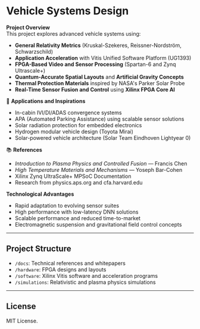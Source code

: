 # Vehicle Systems Design

 **Project Overview**  
This project explores advanced vehicle systems using:

- **General Relativity Metrics** (Kruskal-Szekeres, Reissner-Nordström, Schwarzschild)
- **Application Acceleration** with Vitis Unified Software Platform (UG1393)
- **FPGA-Based Video and Sensor Processing** (Spartan-6 and Zynq Ultrascale+)
- **Quantum-Accurate Spatial Layouts** and **Artificial Gravity Concepts**
- **Thermal Protection Materials** inspired by NASA's Parker Solar Probe
- **Real-Time Sensor Fusion and Control** using **Xilinx FPGA Core AI**

🚀 **Applications and Inspirations**  
- In-cabin IVI/DI/ADAS convergence systems
- APA (Automated Parking Assistance) using scalable sensor solutions
- Solar radiation protection for embedded electronics
- Hydrogen modular vehicle design (Toyota Mirai)
- Solar-powered vehicle architecture (Solar Team Eindhoven Lightyear 0)

📚 **References**  
- *Introduction to Plasma Physics and Controlled Fusion* — Francis Chen  
- *High Temperature Materials and Mechanisms* — Yoseph Bar-Cohen  
- Xilinx Zynq UltraScale+ MPSoC Documentation  
- Research from physics.aps.org and cfa.harvard.edu  

 **Technological Advantages**  
- Rapid adaptation to evolving sensor suites  
- High performance with low-latency DNN solutions  
- Scalable performance and reduced time-to-market  
- Electromagnetic suspension and gravitational field control concepts  

---

## Project Structure

- `/docs`: Technical references and whitepapers
- `/hardware`: FPGA designs and layouts
- `/software`: Xilinx Vitis software and acceleration programs
- `/simulations`: Relativistic and plasma physics simulations

---

## License

MIT License.

